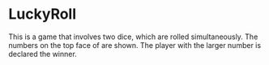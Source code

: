 # LuckyRoll
This is a game that involves two dice, which are rolled simultaneously. The numbers on the top face of are shown. The player with the larger number is declared the winner.
